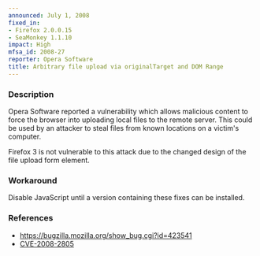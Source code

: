 ```yaml
---
announced: July 1, 2008
fixed_in:
- Firefox 2.0.0.15
- SeaMonkey 1.1.10
impact: High
mfsa_id: 2008-27
reporter: Opera Software
title: Arbitrary file upload via originalTarget and DOM Range
---
```


<h3>Description</h3>

<p>Opera Software reported a vulnerability which allows malicious content to force the browser into uploading local files to the remote server. This could be used by an attacker to steal files from known locations on a victim's computer.</p>

<p>Firefox 3 is not vulnerable to this attack due to the changed
design of the file upload form element.</p>

<h3>Workaround</h3>

<p>Disable JavaScript until a version containing these fixes can be installed.</p>

<h3>References</h3>

<ul>
  <li><a href="https://bugzilla.mozilla.org/show_bug.cgi?id=423541">https://bugzilla.mozilla.org/show_bug.cgi?id=423541</a></li>
  <li><a class="ex-ref" href="http://cve.mitre.org/cgi-bin/cvename.cgi?name=CVE-2008-2805">CVE-2008-2805</a></li>

</ul>



